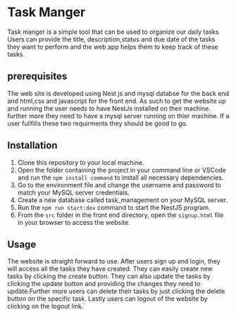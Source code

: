 # **Task Manger**

Task manger is a simple tool that can be used to organize our daily tasks. Users can provide
the title, description,status and due date of the tasks they want to perform and the web app
helps them to keep track of these tasks.

## **prerequisites**
The web site is developed using Nest js and mysql databse for the back end and html,css and javascript for the front end. As such to get the website up and running the user needs to have NestJs installed on their machine. further more they need to have a mysql server running on thier machine. If a user fullfills these two requirments they should be good to go.

## **Installation**

1. Clone this repository to your local machine.
2. Open the folder containing the project in your command line or VSCode and run the `npm install command` to install all necessary dependencies.
3. Go to the environment file and change the username and password to match your MySQL server credentials.
4. Create a new database called task_management on your MySQL server.
5. Run the `npm run start:dev` command to start the NestJS program.
6. From the `src` folder in the front end directory, open the `signup.html` file in your browser to access the website.

## **Usage**
The website is straight forward to use. After users sign up and login, they will access
all the tasks they have created. They can easily create new tasks by clicking the create button. They can also update the tasks by clicking the update button and providing the changes they need to update.Further more users can delete their tasks by just clicking the delete button on the specific task. Lastly users can logout of the website by clicking on the logout link.`
